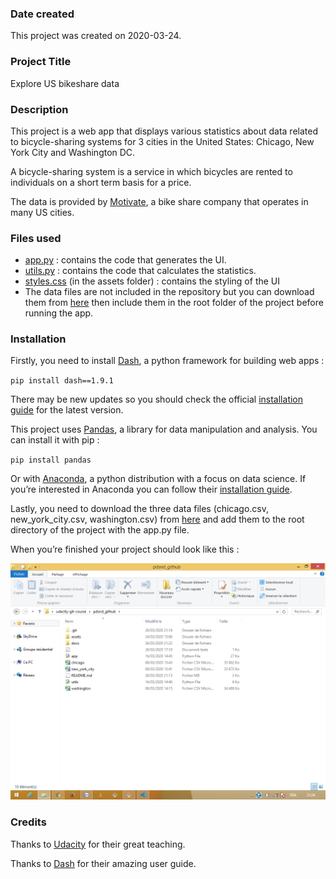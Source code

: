 ### Date created
This project was created on 2020-03-24.

### Project Title
Explore US bikeshare data

### Description
This project is a web app that displays various statistics about data related to bicycle-sharing systems for 3 cities in the United States: Chicago, New York City and Washington DC.

A bicycle-sharing system is a service in which bicycles are rented to individuals on a short term basis for a price.

The data is provided by [Motivate](https://www.motivateco.com), a bike share company that operates in many US cities.


### Files used
- [app.py](/app.py) : contains the code that generates the UI.
- [utils.py](/utils.py) : contains the code that calculates the statistics.
- [styles.css](/assets/styles.css) \(in the assets folder) : contains the styling of the UI
- The data files are not included in the repository but you can download them from [here](https://drive.google.com/open?id=1n_WqVKBf2zdx1GXjC6PXpo8GbqYK_LaS) then include them in the root folder of the project before running the app.

### Installation
Firstly, you need to install [Dash](https://plotly.com/dash/), a python framework for building web apps :

`pip install dash==1.9.1`

There may be new updates so you should check the official [installation guide](https://dash.plotly.com/installation) for the latest version.

This project uses [Pandas](https://pandas.pydata.org/docs/index.html), a library for data manipulation and analysis. You can install it with pip :

`pip install pandas`

Or with [Anaconda](https://www.anaconda.com/), a python distribution with a focus on data science. If you’re interested in Anaconda you can follow their [installation guide](https://www.anaconda.com/distribution/).

Lastly, you need to download the three data files \(chicago.csv, new_york_city.csv, washington.csv) from [here](https://drive.google.com/open?id=1n_WqVKBf2zdx1GXjC6PXpo8GbqYK_LaS) and add them to the root directory of the project with the app.py file.

When you’re finished your project should look like this : 

![folder structure](docs/images/folder_structure.png)

### Credits
Thanks to [Udacity](https://www.udacity.com/) for their great teaching.

Thanks to [Dash](https://plotly.com/) for their amazing user guide.

